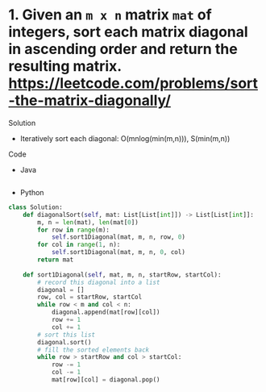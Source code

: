 # 1. Given an `m x n` matrix `mat` of integers, sort each matrix diagonal in ascending order and return the resulting matrix. https://leetcode.com/problems/sort-the-matrix-diagonally/

Solution

- Iteratively sort each diagonal: O(mnlog(min(m,n))), S(min(m,n))

Code

- Java

```java

```

- Python

```python
class Solution:
    def diagonalSort(self, mat: List[List[int]]) -> List[List[int]]:
        m, n = len(mat), len(mat[0])
        for row in range(m):
            self.sort1Diagonal(mat, m, n, row, 0)
        for col in range(1, n):
            self.sort1Diagonal(mat, m, n, 0, col)
        return mat
            
    def sort1Diagonal(self, mat, m, n, startRow, startCol):
        # record this diagonal into a list
        diagonal = []
        row, col = startRow, startCol
        while row < m and col < n:
            diagonal.append(mat[row][col])
            row += 1
            col += 1
        # sort this list
        diagonal.sort()
        # fill the sorted elements back
        while row > startRow and col > startCol:
            row -= 1
            col -= 1
            mat[row][col] = diagonal.pop()
```